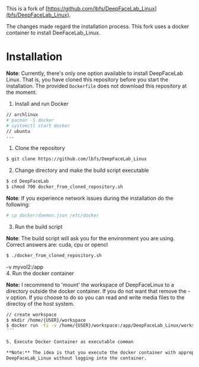 This is a fork of [https://github.com/lbfs/DeepFaceLab_Linux](bfs/DeepFaceLab_Linux).

The changes made regard the installation process. This fork uses a docker container to install
DeeFaceLab_Linux.

# Installation

**Note**: Currently, there's only one option available to install DeepFaceLab Linux.
That is, you have cloned this repository before you start the installation. The provided ```Dockerfile``` does not download this repository at the moment.


1. Install and run Docker


```bash
// archlinux
# pacman -S docker 
# systemctl start docker
// ubuntu
...
```

1. Clone the repository

```bash
$ git clone https://github.com/lbfs/DeepFaceLab_Linux
```

2. Change directory and make the build script executable

```bash
$ cd DeepFaceLab
$ chmod 700 docker_from_cloned_repository.sh
```

**Note**: If you experience network issues during the installation do the following:
```bash
# cp docker/daemon.json /etc/docker
```

3. Run the build script

**Note**: The build script will ask you for the environment you are using.
Correct answers are: cuda, cpu or opencl

```bash
$ ./docker_from_cloned_repository.sh
```
-v myvol2:/app \
4. Run the docker container

**Note:** I recommend to 'mount' the workspace of DeepFaceLinux to a directory outside the docker container.
If you do not want that remove the -v option. If you choose to do so you can read and write media files to the directoy of the host system.

```bash
// create workspace
$ mkdir /home/{USER}/workspace
$ docker run -ti -v /home/{USER}/workspace:/app/DeepFaceLab_Linux/workspace aspera_non_spernit/deepfacelab
´´´

5. Execute Docker Container as executable comman

**Note:** The idea is that you execute the docker container with appropriate arguments to run a specific task of
DeepFaceLab_Linux without logging into the container.